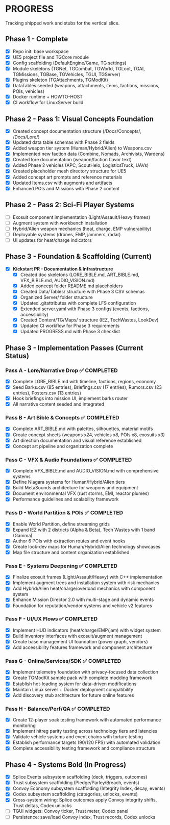 # PROGRESS

Tracking shipped work and stubs for the vertical slice.

## Phase 1 - Complete
- [x] Repo init: base workspace
- [x] UE5 project file and TGCore module
- [x] Config scaffolding (DefaultEngine/Game, TG settings)
- [x] Module skeletons (TGNet, TGCombat, TGWorld, TGLoot, TGAI, TGMissions, TGBase, TGVehicles, TGUI, TGServer)
- [x] Plugins skeleton (TGAttachments, TGModKit)
- [x] DataTables seeded (weapons, attachments, items, factions, missions, POIs, vehicles)
- [x] Docker runtime + HOWTO-HOST
- [x] CI workflow for LinuxServer build

## Phase 2 - Pass 1: Visual Concepts Foundation
- [x] Created concept documentation structure (/Docs/Concepts/, /Docs/Lore/)
- [x] Updated data table schemas with Phase 2 fields
- [x] Added weapon tier system (Human/Hybrid/Alien) to Weapons.csv
- [x] Implemented new faction data (Combine, Nomads, Archivists, Wardens)
- [x] Created lore documentation (weapon/faction flavor text)
- [x] Added Phase 2 vehicles (APC, ScoutHelo, LogisticsTruck, UAVs)
- [x] Created placeholder mesh directory structure for UE5
- [x] Added concept art prompts and reference materials
- [x] Updated Items.csv with augments and artifacts
- [x] Enhanced POIs and Missions with Phase 2 content

## Phase 2 - Pass 2: Sci-Fi Player Systems  
- [ ] Exosuit component implementation (Light/Assault/Heavy frames)
- [ ] Augment system with workbench installation
- [ ] Hybrid/Alien weapon mechanics (heat, charge, EMP vulnerability)
- [ ] Deployable systems (drones, EMP, jammers, radar)
- [ ] UI updates for heat/charge indicators

## Phase 3 - Foundation & Scaffolding (Current)
- [x] **Kickstart PR - Documentation & Infrastructure**
  - [x] Created doc skeletons (LORE_BIBLE.md, ART_BIBLE.md, VFX_BIBLE.md, AUDIO_VISION.md)
  - [x] Added concept folder README.md placeholders
  - [x] Created Data/Tables/ structure with Phase 3 CSV schemas
  - [x] Organized Server/ folder structure
  - [x] Updated .gitattributes with complete LFS configuration
  - [x] Extended server.yaml with Phase 3 configs (events, factions, accessibility)
  - [x] Created Content/TG/Maps/ structure (IEZ, TechWastes, LookDev)
  - [x] Updated CI workflow for Phase 3 requirements
  - [x] Updated PROGRESS.md with Phase 3 checklist

## Phase 3 - Implementation Passes (Current Status)

### Pass A - Lore/Narrative Drop ✅ COMPLETED
- [x] Complete LORE_BIBLE.md with timeline, factions, regions, economy
- [x] Seed Barks.csv (85 entries), Briefings.csv (17 entries), Rumors.csv (23 entries), Posters.csv (13 entries)
- [x] Hook briefings into mission UI, implement barks router
- [x] All narrative content seeded and integrated

### Pass B - Art Bible & Concepts ✅ COMPLETED  
- [x] Complete ART_BIBLE.md with palettes, silhouettes, material motifs
- [x] Create concept sheets (weapons x24, vehicles x8, POIs x8, exosuits x3)
- [x] Art direction documentation and visual reference established
- [x] Concept art pipeline and organization complete

### Pass C - VFX & Audio Foundations ✅ COMPLETED
- [x] Complete VFX_BIBLE.md and AUDIO_VISION.md with comprehensive systems
- [x] Define Niagara systems for Human/Hybrid/Alien tiers
- [x] Build MetaSounds architecture for weapons and equipment  
- [x] Document environmental VFX (rust storms, EMI, reactor plumes)
- [x] Performance guidelines and scalability framework

### Pass D - World Partition & POIs ✅ COMPLETED
- [x] Enable World Partition, define streaming grids
- [x] Expand IEZ with 2 districts (Alpha & Beta), Tech Wastes with 1 band (Gamma)
- [x] Author 6 POIs with extraction routes and event hooks
- [x] Create look-dev maps for Human/Hybrid/Alien technology showcases
- [x] Map file structure and content organization established

### Pass E - Systems Deepening ✅ COMPLETED
- [x] Finalize exosuit frames (Light/Assault/Heavy) with C++ implementation
- [x] Implement augment trees and installation system with risk mechanics
- [x] Add Hybrid/Alien heat/charge/overload mechanics with component system
- [x] Enhance Mission Director 2.0 with multi-stage and dynamic events
- [x] Foundation for reputation/vendor systems and vehicle v2 features

### Pass F - UI/UX Flows ✅ COMPLETED
- [x] Implement HUD indicators (heat/charge/EMP/jam) with widget system
- [x] Build inventory interfaces with exosuit/augment management
- [x] Create base management UI foundation (power graph, vendors)
- [x] Add accessibility features framework and component architecture

### Pass G - Online/Services/SDK ✅ COMPLETED
- [x] Implement telemetry foundation with privacy-focused data collection
- [x] Create TGModKit sample pack with complete modding framework
- [x] Establish hot-loading system for data-driven modifications
- [x] Maintain Linux server + Docker deployment compatibility
- [x] Add discovery stub architecture for future online features

### Pass H - Balance/Perf/QA ✅ COMPLETED
- [x] Create 12-player soak testing framework with automated performance monitoring
- [x] Implement hitreg parity testing across technology tiers and latencies
- [x] Validate vehicle systems and event chains with torture testing
- [x] Establish performance targets (90/120 FPS) with automated validation
- [x] Complete accessibility testing framework and compliance structure

## Phase 4 - Systems Bold (In Progress)

- [x] Splice Events subsystem scaffolding (deck, triggers, outcomes)
- [x] Trust subsystem scaffolding (Pledge/Parley/Breach, events)
- [x] Convoy Economy subsystem scaffolding (Integrity Index, decay, events)
- [x] Codex subsystem scaffolding (categories, unlocks, events)
- [x] Cross-system wiring: Splice outcomes apply Convoy integrity shifts, Trust deltas, Codex unlocks
- [ ] TGUI widgets: Convoy ticker, Trust meter, Codex panel
- [ ] Persistence: save/load Convoy index, Trust records, Codex unlocks
